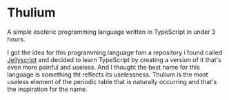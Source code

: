 # Thulium
 A simple esoteric programming language written in TypeScript in under 3 hours.

 I got the idea for this programming language fom a repository i found called [Jellyscript](https://github.com/nguyenphuminh/Jellyscript) and decided to learn TypeScript by creating a version of it that's even more painful and useless. And I thought the best name for this language is something tht reflects its uselessness. Thulium is the most useless element of the periodic table that is naturally occurring and that's the inspiration for the name.